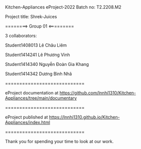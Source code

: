 Kitchen-Appliances
eProject-2022 Batch no: T2.2208.M2

Project title: Shrek-Juices

========> Group 01 <=========

3 collaborators:

Student1408013  Lê Châu Liêm

Student1414241  Lê Phương Vinh

Student1414340  Nguyễn Đoàn Gia Khang

Student1414342  Dương Bình Nhã

============================

eProject documentation at https://github.com/lnnhi1310/Kitchen-Appliances/tree/main/documentary

============================

eProject published at https://lnnhi1310.github.io/Kitchen-Appliances/index.html

============================

Thank you for spending your time to look at our work.